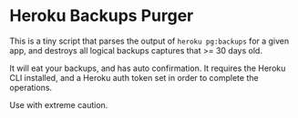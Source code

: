 # Heroku Backups Purger

This is a tiny script that parses the output of `heroku pg:backups` for a given app, and destroys all logical backups captures that >= 30 days old.

It will eat your backups, and has auto confirmation. It requires the Heroku CLI installed, and a Heroku auth token set in order to complete the operations.

Use with extreme caution.

